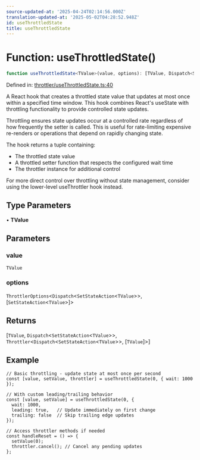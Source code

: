 ```yaml
---
source-updated-at: '2025-04-24T02:14:56.000Z'
translation-updated-at: '2025-05-02T04:28:52.948Z'
id: useThrottledState
title: useThrottledState
---
```


<!-- DO NOT EDIT: this page is autogenerated from the type comments -->

# Function: useThrottledState()

```ts
function useThrottledState<TValue>(value, options): [TValue, Dispatch<SetStateAction<TValue>>, Throttler<Dispatch<SetStateAction<TValue>>, [TValue]>]
```

Defined in: [throttler/useThrottledState.ts:40](https://github.com/TanStack/pacer/blob/main/packages/react-pacer/src/throttler/useThrottledState.ts#L40)

A React hook that creates a throttled state value that updates at most once within a specified time window.
This hook combines React's useState with throttling functionality to provide controlled state updates.

Throttling ensures state updates occur at a controlled rate regardless of how frequently the setter is called.
This is useful for rate-limiting expensive re-renders or operations that depend on rapidly changing state.

The hook returns a tuple containing:
- The throttled state value
- A throttled setter function that respects the configured wait time
- The throttler instance for additional control

For more direct control over throttling without state management,
consider using the lower-level useThrottler hook instead.

## Type Parameters

• **TValue**

## Parameters

### value

`TValue`

### options

`ThrottlerOptions`\<`Dispatch`\<`SetStateAction`\<`TValue`\>\>, \[`SetStateAction`\<`TValue`\>\]\>

## Returns

\[`TValue`, `Dispatch`\<`SetStateAction`\<`TValue`\>\>, `Throttler`\<`Dispatch`\<`SetStateAction`\<`TValue`\>\>, \[`TValue`\]\>\]

## Example

```tsx
// Basic throttling - update state at most once per second
const [value, setValue, throttler] = useThrottledState(0, { wait: 1000 });

// With custom leading/trailing behavior
const [value, setValue] = useThrottledState(0, {
  wait: 1000,
  leading: true,   // Update immediately on first change
  trailing: false  // Skip trailing edge updates
});

// Access throttler methods if needed
const handleReset = () => {
  setValue(0);
  throttler.cancel(); // Cancel any pending updates
};
```
